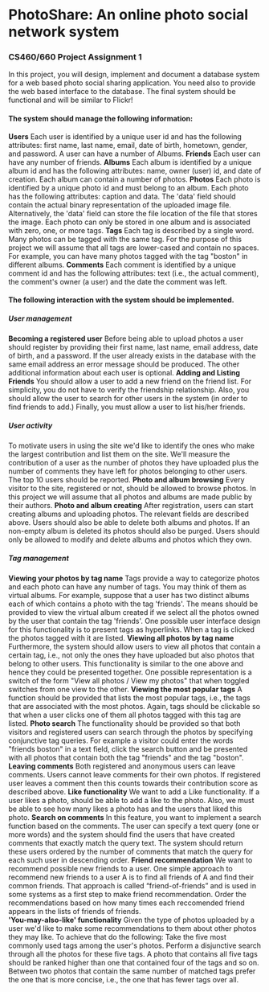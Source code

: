 # PhotoShare: An online photo social network system
### CS460/660 Project Assignment 1

In this project, you will design, implement and document a database system for a web based photo social sharing application. You need also to provide the web based interface to the database. The final system should be functional and will be similar to Flickr!

#### The system should manage the following information:
**Users**
Each user is identified by a unique user id and has the following attributes: first name, last name, email, date of birth, hometown, gender, and password. A user can have a number of Albums.
**Friends**
Each user can have any number of friends. 
**Albums** 
Each album is identified by a unique album id and has the following attributes: name, owner (user) id, and date of creation. Each album can contain a number of photos. 
**Photos** 
Each photo is identified by a unique photo id and must belong to an album. Each photo has the following attributes: caption and data. The 'data' field should contain the actual binary representation of the uploaded image file. Alternatively, the 'data' field can store the file location of the file that stores the image. Each photo can only be stored in one album and is associated with zero, one, or more tags. 
**Tags** 
Each tag is described by a single word. Many photos can be tagged with the same tag. For the purpose of this project we will assume that all tags are lower-cased and contain no spaces. For example, you can have many photos tagged with the tag "boston" in different albums.
**Comments** 
Each comment is identified by a unique comment id and has the following attributes: text (i.e., the actual comment), the comment's owner (a user) and the date the comment was left. 

#### The following interaction with the system should be implemented. 
##### **User management**
**Becoming a registered user**
Before being able to upload photos a user should register by providing their first name, last name, email address, date of birth, and a password. If the user already exists in the database with the same email address an error message should be produced. The other additional information about each user is optional.
**Adding and Listing Friends**
You should allow a user to add a new friend on the friend list. For simplicity, you do not have to verify the friendship relationship. Also, you should allow the user to search for other users in the system (in order to find friends to add.) Finally, you must allow a user to list his/her friends.
##### **User activity**
To motivate users in using the site we'd like to identify the ones who make the largest contribution and list them on the site. We'll measure the contribution of a user as the number of photos they have uploaded plus the number of comments they have left for photos belonging to other users. The top 10 users should be reported. 
**Photo and album browsing**
Every visitor to the site, registered or not, should be allowed to browse photos. In this project we will assume that all photos and albums are made public by their authors. 
**Photo and album creating**
After registration, users can start creating albums and uploading photos. The relevant fields are described above. Users should also be able to delete both albums and photos. If an non-empty album is deleted its photos should also be purged. Users should only be allowed to modify and delete albums and photos which they own. 
##### **Tag management**
**Viewing your photos by tag name**
Tags provide a way to categorize photos and each photo can have any number of tags. You may think of them as virtual albums. For example, suppose that a user has two distinct albums each of which contains a photo with the tag 'friends'. The means should be provided to view the virtual album created if we select all the photos owned by the user that contain the tag 'friends'. One possible user interface design for this functionality is to present tags as hyperlinks. When a tag is clicked the photos tagged with it are listed. 
**Viewing all photos by tag name**
Furthermore, the system should allow users to view all photos that contain a certain tag, i.e., not only the ones they have uploaded but also photos that belong to other users. This functionality is similar to the one above and hence they could be presented together. One possible representation is a switch of the form "View all photos / View my photos" that when toggled switches from one view to the other. 
**Viewing the most popular tags**
A function should be provided that lists the most popular tags, i.e., the tags that are associated with the most photos. Again, tags should be clickable so that when a user clicks one of them all photos tagged with this tag are listed. 
**Photo search**
The functionality should be provided so that both visitors and registered users can search through the photos by specifying conjunctive tag queries. For example a visitor could enter the words "friends boston" in a text field, click the search button and be presented with all photos that contain both the tag "friends" and the tag "boston". 
**Leaving comments**
Both registered and anonymous users can leave comments. Users cannot leave comments for their own photos. If registered user leaves a comment then this counts towards their contribution score as described above. 
**Like functionality**
We want to add a Like functionality. If a user likes a photo, should be able to add a like to the photo. Also, we must be able to see how many likes a photo has and the users that liked this photo. 
**Search on comments**
In this feature, you want to implement a search function based on the comments. The user can specify a text query (one or more words) and the system should find the users that have created comments  that exactly match the query text. The system should return these users ordered by the number of comments that match the query for each such user in descending order. 
**Friend recommendation**
We want to recommend possible new friends to a user. One simple approach to recommend new friends to a user A is to find all friends of A and find their common friends. That approach is called “friend-of-friends” and is used in some systems as a first step to make friend recommendation.  Order the recommendations based on how many times each reccomended friend appears in the lists of friends of friends.  
**'You-may-also-like' functionality**
Given the type of photos uploaded by a user we'd like to make some recommendations to them about other photos they may like. To achieve that do the following: Take the five most commonly used tags among the user's photos. Perform a disjunctive search through all the photos for these five tags. A photo that contains all five tags should be ranked higher than one that contained four of the tags and so on. Between two photos that contain the same number of matched tags prefer the one that is more concise, i.e., the one that has fewer tags over all. 
